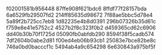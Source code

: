 f02001581b956448
87ffe908f621bdc6
8ffdf77f28157bda
6a6529fb29507fd2
214ff85635d98672
7f88ae5bbc5d78e4
5a89f2b725cc7eb8
1d82235e4b8d0391
296b07326b35d61c
f759e8e41e5752c2
4527b2f8c323f0b2
d459365cd62c6906
dd40b30b70f1725d
05090fb0abfdb290
8594f38f5cadb574
7df2604b0abe2d81
f00ed4eb06b93cb1
25083e7bce82be8c
746a0bd0bacccf1c
5494ab4a9c654298
6e630843a975bf5f
